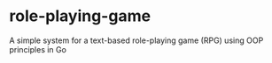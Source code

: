 # role-playing-game
A simple system for a text-based role-playing game (RPG) using OOP principles in Go
